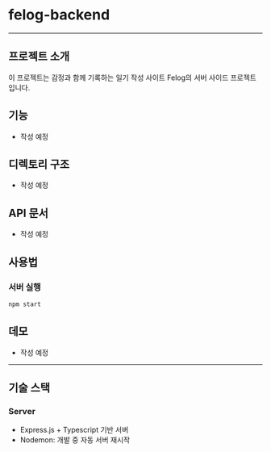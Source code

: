 # felog-backend
---
## 프로젝트 소개
이 프로젝트는 감정과 함께 기록하는 일기 작성 사이트 Felog의 서버 사이드 프로젝트입니다.
## 기능 
- 작성 예정
## 디렉토리 구조
- 작성 예정
## API 문서
- 작성 예정
## 사용법
### 서버 실행
``` bash
npm start
```
## 데모
- 작성 예정
---
## 기술 스택
### Server
- Express.js + Typescript 기반 서버
- Nodemon: 개발 중 자동 서버 재시작